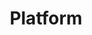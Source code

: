 ---
title: Platform
position: 0
navigation: header
footer: platform
has-menu: false
type: platform
header:
  hero-mobile-image-jpeg: "/uploads/banner-solutions-overview.jpg"
  hero-mobile-image-png: "/uploads/banner-solutions-overview.png"
  hero-mobile-image-webp: "/uploads/banner-solutions-overview.webp"
  hero-desktop-image-jpeg: "/uploads/banner-solutions-overview.jpg"
  hero-desktop-image-png: "/uploads/banner-solutions-overview.png"
  hero-desktop-image-webp: "/uploads/banner-solutions-overview.webp"
  color: "#000"
description: 'Dressipi''s solutions allow fashion retailers to better understand their
  customer''s preferences, anticipate demand faster and personalise all touchpoints
  to stay ahead. '
sections:
- title: 
  handle: overview
  overview-subtitle: Dressipi unifies data into a fashion-specific structure, 
    calculates advanced predictions and suggested actions, and connects to core solutions via APIs 
    to provide consistent fashion-specific intelligence throughout your business.
  subsections:
  - title: Customer Relevancy
    image: "/uploads/icon_customer-relevancy.png"
    body: "Build deeper relationships with customers, to increase LTV, retention, acquisition and reduce churn:
    <ul>
    <li>Personalised product discovery</li>
    <li>Personalised customer experiences</li>
    <li>Personalised journeys</li>
    </ul>"
    action:
      copy: Find Out How >
      url: "/solutions/personalisation/"
  - title: Retailer Intelligence
    image: "/uploads/icon_retailer-intelligence.png"
    body: "Get answers on what’s happening and what to do next:
    <ul>
    <li>Intelligent assortment optimisation</li>
    <li>Intelligent stock replenishment</li>
    <li>Intelligent promotions</li>
    </ul>"
    action:
      copy: Find Out How >
      url: "/solutions/data-insight-hub/"
- title: Enterprise AI at Scale
  handle: solutions
  solutions-class: platform-ai
  class: top-section
  subtitle: Technology that allows processing of millions of data points at speed to deliver smarter predictions and enabling quicker decisions
  subsections:
  - title:
    solution-class: project-img-ai
    hres-image: "/uploads/enterprise-AI-at-scale-desktop.svg"
    mobile-image: "/uploads/enterprise-AI-at-scale-mobile.svg"
- title: Quality Product & Brand Data
  handle: solutions
  subtitle: Address the most fundamental issues retailers experience - inconsistent product & brand data, attribution errors and missing values - with the most comprehensive taxonomy of attributes, built by fashion stylists and scaled by AI.
  subsections:
  - title:
    class: project-img-quality-data
    hres-image: "/uploads/quality-product-brand-data-desktop.png"
    mobile-image: "/uploads/quality-product-brand-data-mobile.png"
- title: One Platform. Limitless Integrations.
  handle: solutions
  subtitle: Integrates effortlessly with the tools and software you already use
  subsections:
  - title: 
    branch: platform-integrations
    image: 
    integrations:
    - Exponea
    - Commerce Cloud
    - Shopify
    - Adobe Experience Cloud
    - Emarsys
    - Magento
    - Oracle Responsys
    - BigCommerce
    - Commercetools
- title: title
  handle: solutions
  solutions-class: platform-quote
  quote: "“Dressipi is a very strategic part of our platform, not just an add-on or any other supplier. It’s central to how we’re powering recommendations, how we’re powering the sort and rank on the PLP, and how we introduce more inspiration-led categories and content slots. The key is how it keeps all of our experiences relevant & consistent across all parts of the journey.”"
  retailer: Simon Konn, Insights & CRM Director
  action:
    copy: CASE STUDIES
    url: "/customers/"
- roi-title: Dressipi Makes it Easy to Get Started & Quickly Deliver ROI
  handle: benefits
  roi-section: true
  subsections:
  - title: Easy onboarding by our team of friendly experts
    image: "/uploads/icon-onboarding.svg"
  - title: Start with one solution, prove ROI, roll out everywhere
    image: "/uploads/icon-rollout.svg"
  - title: Get quick, genuine results that have a positive impact
    image: "/uploads/icon-results.svg"
    action:
      copy: GET STARTED >
      url: "/contact/"
layout: platform
---